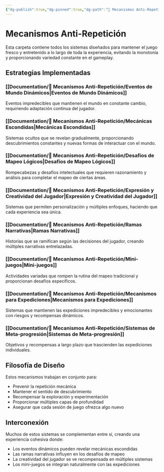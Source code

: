 ```yaml
---
{"dg-publish":true,"dg-pinned":true,"dg-path":"🔄 Mecanismos Anti-Repetición/Mecanismos Anti-Repetición.md","permalink":"/mecanismos-anti-repeticion/mecanismos-anti-repeticion/","pinned":true,"dgPassFrontmatter":true}
---
```



# Mecanismos Anti-Repetición

Esta carpeta contiene todos los sistemas diseñados para mantener el juego fresco y entretenido a lo largo de toda la experiencia, evitando la monotonía y proporcionando variedad constante en el gameplay.

## Estrategias Implementadas

### [[Documentation/🔄 Mecanismos Anti-Repetición/Eventos de Mundo Dinámicos\|Eventos de Mundo Dinámicos]]
Eventos impredecibles que mantienen el mundo en constante cambio, requiriendo adaptación continua del jugador.

### [[Documentation/🔄 Mecanismos Anti-Repetición/Mecánicas Escondidas\|Mecánicas Escondidas]]
Sistemas ocultos que se revelan gradualmente, proporcionando descubrimientos constantes y nuevas formas de interactuar con el mundo.

### [[Documentation/🔄 Mecanismos Anti-Repetición/Desafíos de Mapeo Lógicos\|Desafíos de Mapeo Lógicos]]
Rompecabezas y desafíos intelectuales que requieren razonamiento y análisis para completar el mapeo de ciertas áreas.

### [[Documentation/🔄 Mecanismos Anti-Repetición/Expresión y Creatividad del Jugador\|Expresión y Creatividad del Jugador]]
Sistemas que permiten personalización y múltiples enfoques, haciendo que cada experiencia sea única.

### [[Documentation/🔄 Mecanismos Anti-Repetición/Ramas Narrativas\|Ramas Narrativas]]
Historias que se ramifican según las decisiones del jugador, creando múltiples narrativas entrelazadas.

### [[Documentation/🔄 Mecanismos Anti-Repetición/Mini-juegos\|Mini-juegos]]
Actividades variadas que rompen la rutina del mapeo tradicional y proporcionan desafíos específicos.

### [[Documentation/🔄 Mecanismos Anti-Repetición/Mecanismos para Expediciones\|Mecanismos para Expediciones]]
Sistemas que mantienen las expediciones impredecibles y emocionantes con riesgos y recompensas dinámicos.

### [[Documentation/🔄 Mecanismos Anti-Repetición/Sistemas de Meta-progresión\|Sistemas de Meta-progresión]]
Objetivos y recompensas a largo plazo que trascienden las expediciones individuales.

## Filosofía de Diseño

Estos mecanismos trabajan en conjunto para:
- Prevenir la repetición mecánica
- Mantener el sentido de descubrimiento
- Recompensar la exploración y experimentación
- Proporcionar múltiples capas de profundidad
- Asegurar que cada sesión de juego ofrezca algo nuevo

## Interconexión

Muchos de estos sistemas se complementan entre sí, creando una experiencia cohesiva donde:
- Los eventos dinámicos pueden revelar mecánicas escondidas
- Las ramas narrativas influyen en los desafíos de mapeo
- La creatividad del jugador se ve recompensada en múltiples sistemas
- Los mini-juegos se integran naturalmente con las expediciones
